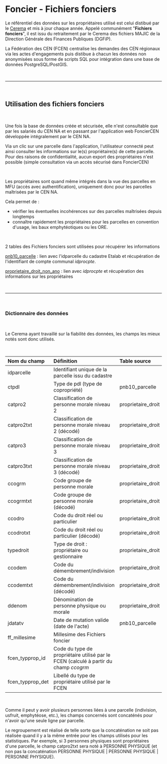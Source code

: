 # Foncier - Fichiers fonciers

Le référentiel des données sur les propriétaires utilisé est celui distibué par le [Cerema](https://datafoncier.cerema.fr/fichiers-fonciers) et mis à jour chaque année. Appelé communément "**Fichiers fonciers**", il est issu du retraitement par le Cerema des fichiers MAJIC de la Direction Générale des Finances Publiques (DGFiP).

La Fédération des CEN (FCEN) centralise les demandes des CEN régionaux via les actes d'engagements puis distibue à chacun les données non anonymisées sous forme de scripts SQL pour intégration dans une base de données PostgreSQL/PostGIS.



<br>

----

<br>

## Utilisation des fichiers fonciers

<br>

Une fois la base de données créée et sécurisée, elle n'est consultable que par les salariés du CEN NA et en passant par l'application web FoncierCEN développée intégralement par le CEN NA.

Via un clic sur une parcelle dans l'application, l'utilisateur connecté peut ainsi consulter les informations sur le(s) propriétaire(s) de cette parcelle. Pour des raisons de confidentialité, aucun export des propriétaires n'est possible (simple consultation via un accès sécurisé dans FoncierCEN)

<br>

Les propriétaires sont quand même intégrés dans la vue des parcelles en MFU (accès avec authentification), uniquement donc pour les parcelles maîtrisées par le CEN NA. 

Cela permet de :

- vérifier les éventuelles incohérences sur des parcelles maîtrisées depuis longtemps
- connaître rapidement les propriétaires pour les parcelles en convention d'usage, les baux emphytéotiques ou les ORE.

<br>

2 tables des Fichiers fonciers sont utilisées pour récupérer les informations

[pnb10_parcelle](http://doc-datafoncier.cerema.fr/ff/doc_fftp/table/pnb10_parcelle/last/) : lien avec l'idparcelle du cadastre Etalab et récupération de l'identifiant de compte communal *idprocpte*.

[proprietaire_droit_non_ano](http://doc-datafoncier.cerema.fr/ff/doc_fftp/table/proprietaire_droit/last/) : lien avec *idprocpte* et récupération des informations sur les propriétaires

<br>

----

<br>

### Dictionnaire des données

<br>

Le Cerema ayant travaillé sur la fiabilité des données, les champs les mieux notés sont donc utilisés.


<br>

| Nom du champ | Définition | Table source |
|:---------|:---------------| :--------------- |
| idparcelle | Identifiant unique de la parcelle issu du cadastre |
| ctpdl | Type de pdl (type de copropriété) | pnb10_parcelle |
| catpro2 | Classification de personne morale niveau 2 | proprietaire_droit |
| catpro2txt | Classification de personne morale niveau 2 (décodé)| proprietaire_droit |
| catpro3 | Classification de personne morale niveau 3 |proprietaire_droit |
| catpro3txt | Classification de personne morale niveau 3 (décodé) |proprietaire_droit |
| ccogrm | Code groupe de personne morale | proprietaire_droit |
| ccogrmtxt | Code groupe de personne morale (décodé) | proprietaire_droit |
| ccodro | Code du droit réel ou particulier | proprietaire_droit |
| ccodrotxt | Code du droit réel ou particulier (décodé) | proprietaire_droit |
| typedroit  | Type de droit : propriétaire ou gestionnaire | proprietaire_droit |
| ccodem | Code du démembrement/indivision | proprietaire_droit |
| ccodemtxt | Code du démembrement/indivision (décodé) | proprietaire_droit |
| ddenom | Dénomination de personne physique ou morale | proprietaire_droit |
| jdatatv | Date de mutation valide (date de l'acte) | pnb10_parcelle |
| ff_millesime | Millesime des Fichiers foncier |
| fcen_typprop_id | Code du type de propriétaire utilisé par le FCEN (calculé à partir du champ *ccogrm* |
| fcen_typprop_det | Libellé du type de propriétaire utilisé par le FCEN |

<br>

Comme il peut y avoir plusieurs personnes liées à une parcelle (indivision, usfruit, emphytéose, etc.), les champs concernés sont concaténés pour n'avoir qu'une seule ligne par parcelle.

Le regroupement est réalisé de telle sorte que la concaténation ne soit pas réalisée quand il y a la même entrée pour les champs utilisés pour les statistiques. Par exemple, si 3 personnes physiques sont propriétaires d'une parcelle, le champ catpro2txt sera noté à PERSONNE PHYSIQUE (et non pas la concaténation PERSONNE PHYSIQUE | PERSONNE PHYSIQUE | PERSONNE PHYSIQUE).

